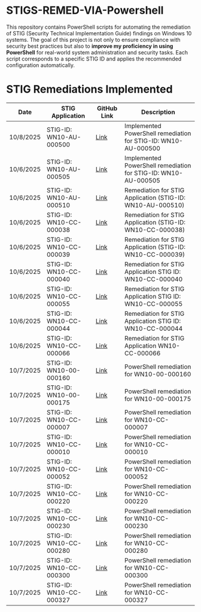 # STIGS-REMED-VIA-Powershell

This repository contains PowerShell scripts for automating the remediation of STIG (Security Technical Implementation Guide) findings on Windows 10 systems. The goal of this project is not only to ensure compliance with security best practices but also to **improve my proficiency in using PowerShell** for real-world system administration and security tasks. Each script corresponds to a specific STIG ID and applies the recommended configuration automatically.

# STIG Remediations Implemented

| Date       | STIG Application | GitHub Link | Description |
|-----------|-----------------|------------|------------|
| 10/8/2025 | STIG-ID: WN10-AU-000500 | [Link](https://github.com/enioluww/STIGS-REMED-VIA-Powershell/blob/main/STIG-ID-WN10-AU-000500) | Implemented PowerShell remediation for STIG-ID: WN10-AU-000500 |
| 10/6/2025 | STIG-ID: WN10-AU-000505 | [Link](https://github.com/enioluww/STIGS-REMED-VIA-Powershell/blob/main/WN10-AU-000505) | Implemented PowerShell remediation for STIG-ID: WN10-AU-000505 |
| 10/6/2025 | STIG-ID: WN10-AU-000510 | [Link](https://github.com/enioluww/STIGS-REMED-VIA-Powershell/blob/main/WN10-AU-000510) | Remediation for STIG Application (STIG-ID: WN10-AU-000510) |
| 10/6/2025 | STIG-ID: WN10-CC-000038 | [Link](https://github.com/enioluww/STIGS-REMED-VIA-Powershell/blob/main/WN10-CC-000038) | Remediation for STIG Application (STIG-ID: WN10-CC-000038) |
| 10/6/2025 | STIG-ID: WN10-CC-000039 | [Link](https://github.com/enioluww/STIGS-REMED-VIA-Powershell/blob/main/WN10-CC-000039) | Remediation for STIG Application (STIG-ID: WN10-CC-000039) |
| 10/6/2025 | STIG-ID: WN10-CC-000040 | [Link](https://github.com/enioluww/STIGS-REMED-VIA-Powershell/blob/main/WN10-CC-000039) | Remediation for STIG Application STIG ID: WN10-CC-000040 |
| 10/6/2025 | STIG-ID: WN10-CC-000055 | [Link](https://github.com/enioluww/STIGS-REMED-VIA-Powershell/blob/main/WN10-CC-000055) | Remediation for STIG Application STIG ID: WN10-CC-000055 |
| 10/6/2025 | STIG-ID: WN10-CC-000044 | [Link](https://github.com/enioluww/STIGS-REMED-VIA-Powershell/blob/main/WN10-CC-000044) | Remediation for STIG Application STIG ID: WN10-CC-000044 |
| 10/6/2025 | STIG-ID: WN10-CC-000066 | [Link](https://github.com/enioluww/STIGS-REMED-VIA-Powershell/blob/main/WN10-CC-000066) | Remediation for STIG Application WN10-CC-000066 |
| 10/7/2025 | STIG-ID: WN10-00-000160 | [Link](https://github.com/enioluww/STIGS-REMED-VIA-Powershell/tree/main) | PowerShell remediation for WN10-00-000160 |
| 10/7/2025 | STIG-ID: WN10-00-000175 | [Link](https://github.com/enioluww/STIGS-REMED-VIA-Powershell/blob/main/WN10-00-000175) | PowerShell remediation for WN10-00-000175 |
| 10/7/2025 | STIG-ID: WN10-CC-000007 | [Link](https://github.com/enioluww/STIGS-REMED-VIA-Powershell/tree/main) | PowerShell remediation for WN10-CC-000007 |
| 10/7/2025 | STIG-ID: WN10-CC-000010 | [Link](https://github.com/enioluww/STIGS-REMED-VIA-Powershell/tree/main) | PowerShell remediation for WN10-CC-000010 |
| 10/7/2025 | STIG-ID: WN10-CC-000052 | [Link](https://github.com/enioluww/STIGS-REMED-VIA-Powershell/blob/main/WN10-CC-000052) | PowerShell remediation for WN10-CC-000052 |
| 10/7/2025 | STIG-ID: WN10-CC-000220 | [Link](https://github.com/enioluww/STIGS-REMED-VIA-Powershell/blob/main/WN10-CC-000220) | PowerShell remediation for WN10-CC-000220 |
| 10/7/2025 | STIG-ID: WN10-CC-000230 | [Link](https://github.com/enioluww/STIGS-REMED-VIA-Powershell/tree/main) | PowerShell remediation for WN10-CC-000230 |
| 10/7/2025 | STIG-ID: WN10-CC-000280 | [Link](https://github.com/enioluww/STIGS-REMED-VIA-Powershell/blob/main/WN10-CC-000280) | PowerShell remediation for WN10-CC-000280 |
| 10/7/2025 | STIG-ID: WN10-CC-000300 | [Link](https://github.com/enioluww/STIGS-REMED-VIA-Powershell/blob/main/WN10-CC-000300) | PowerShell remediation for WN10-CC-000300 |
| 10/7/2025 | STIG-ID: WN10-CC-000327 | [Link](https://github.com/enioluww/STIGS-REMED-VIA-Powershell/blob/main/WN10-CC-000327) | PowerShell remediation for WN10-CC-000327 |

